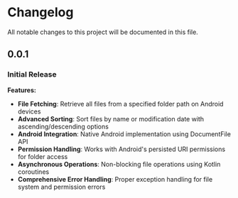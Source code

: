 # Changelog

All notable changes to this project will be documented in this file.

## 0.0.1

### Initial Release

**Features:**
- **File Fetching**: Retrieve all files from a specified folder path on Android devices
- **Advanced Sorting**: Sort files by name or modification date with ascending/descending options
- **Android Integration**: Native Android implementation using DocumentFile API
- **Permission Handling**: Works with Android's persisted URI permissions for folder access
- **Asynchronous Operations**: Non-blocking file operations using Kotlin coroutines
- **Comprehensive Error Handling**: Proper exception handling for file system and permission errors